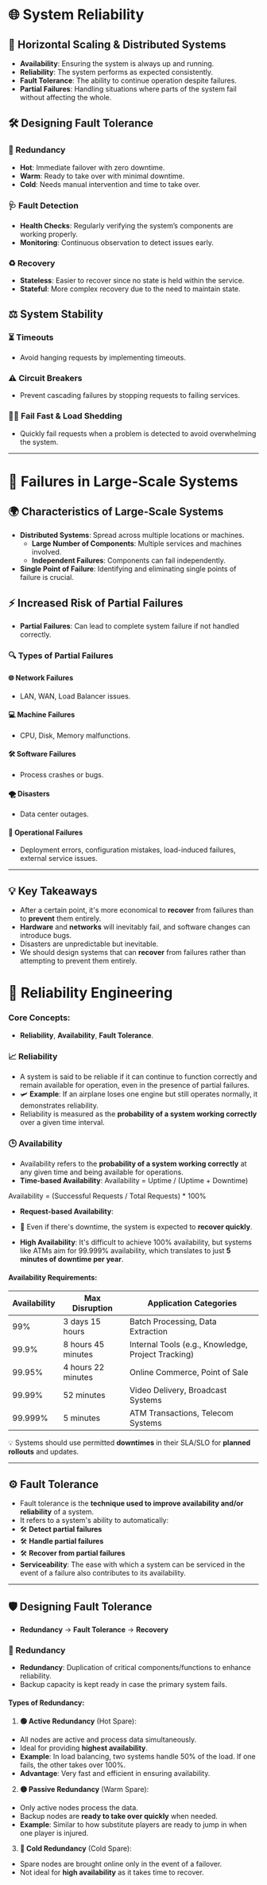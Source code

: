 # 🌐 System Reliability

## 🚀 Horizontal Scaling & Distributed Systems

- **Availability**: Ensuring the system is always up and running.
- **Reliability**: The system performs as expected consistently.
- **Fault Tolerance**: The ability to continue operation despite failures.
- **Partial Failures**: Handling situations where parts of the system fail without affecting the whole.

## 🛠️ Designing Fault Tolerance

### 🔄 Redundancy
- **Hot**: Immediate failover with zero downtime.
- **Warm**: Ready to take over with minimal downtime.
- **Cold**: Needs manual intervention and time to take over.

### 🩺 Fault Detection
- **Health Checks**: Regularly verifying the system’s components are working properly.
- **Monitoring**: Continuous observation to detect issues early.

### ♻️ Recovery
- **Stateless**: Easier to recover since no state is held within the service.
- **Stateful**: More complex recovery due to the need to maintain state.

## ⚖️ System Stability

### ⏳ Timeouts
- Avoid hanging requests by implementing timeouts.

### ⚠️ Circuit Breakers
- Prevent cascading failures by stopping requests to failing services.

### 🏃‍♂️ Fail Fast & Load Shedding
- Quickly fail requests when a problem is detected to avoid overwhelming the system.

---

# 🛑 Failures in Large-Scale Systems

## 🌍 Characteristics of Large-Scale Systems
- **Distributed Systems**: Spread across multiple locations or machines.
  - **Large Number of Components**: Multiple services and machines involved.
  - **Independent Failures**: Components can fail independently.
- **Single Point of Failure**: Identifying and eliminating single points of failure is crucial.

## ⚡ Increased Risk of Partial Failures
- **Partial Failures**: Can lead to complete system failure if not handled correctly.

### 🔍 Types of Partial Failures

#### 🌐 Network Failures
- LAN, WAN, Load Balancer issues.

#### 💻 Machine Failures
- CPU, Disk, Memory malfunctions.

#### 🛠️ Software Failures
- Process crashes or bugs.

#### 🌪️ Disasters
- Data center outages.

#### 🔧 Operational Failures
- Deployment errors, configuration mistakes, load-induced failures, external service issues.

---

## 💡 Key Takeaways
- After a certain point, it's more economical to **recover** from failures than to **prevent** them entirely.
- **Hardware** and **networks** will inevitably fail, and software changes can introduce bugs.
- Disasters are unpredictable but inevitable.
- We should design systems that can **recover** from failures rather than attempting to prevent them entirely.


# 🚀 Reliability Engineering

### Core Concepts:
* **Reliability**, **Availability**, **Fault Tolerance**.

### 📈 Reliability
- A system is said to be reliable if it can continue to function correctly and remain available for operation, even in the presence of partial failures.
- 🛩️ **Example**: If an airplane loses one engine but still operates normally, it demonstrates reliability.
- Reliability is measured as the **probability of a system working correctly** over a given time interval.

### 🕒 Availability
- Availability refers to the **probability of a system working correctly** at any given time and being available for operations.
- **Time-based Availability**: 
Availability = Uptime / (Uptime + Downtime)

 Availability = (Successful Requests / Total Requests) * 100%
- **Request-based Availability**: 

- 🔄 Even if there's downtime, the system is expected to **recover quickly**.
- **High Availability**: It's difficult to achieve 100% availability, but systems like ATMs aim for 99.999% availability, which translates to just **5 minutes of downtime per year**.

#### Availability Requirements:
| Availability  | Max Disruption     | Application Categories                         |
| ------------- | ------------------ | ---------------------------------------------- |
| 99%           | 3 days 15 hours     | Batch Processing, Data Extraction              |
| 99.9%         | 8 hours 45 minutes  | Internal Tools (e.g., Knowledge, Project Tracking) |
| 99.95%        | 4 hours 22 minutes  | Online Commerce, Point of Sale                 |
| 99.99%        | 52 minutes          | Video Delivery, Broadcast Systems              |
| 99.999%       | 5 minutes           | ATM Transactions, Telecom Systems              |

💡 Systems should use permitted **downtimes** in their SLA/SLO for **planned rollouts** and updates.

---

## ⚙️ Fault Tolerance
- Fault tolerance is the **technique used to improve availability and/or reliability** of a system.
- It refers to a system's ability to automatically:
- 🛠️ **Detect partial failures**
- 🛠️ **Handle partial failures**
- 🛠️ **Recover from partial failures**
- **Serviceability**: The ease with which a system can be serviced in the event of a failure also contributes to its availability.

---

## 🛡️ Designing Fault Tolerance
- **Redundancy** → **Fault Tolerance** → **Recovery**

### 🔁 Redundancy
- **Redundancy**: Duplication of critical components/functions to enhance reliability.
- Backup capacity is kept ready in case the primary system fails.

#### Types of Redundancy:

1. **🟢 Active Redundancy** (Hot Spare):
 - All nodes are active and process data simultaneously.
 - Ideal for providing **highest availability**.
 - **Example**: In load balancing, two systems handle 50% of the load. If one fails, the other takes over 100%.
 - **Advantage**: Very fast and efficient in ensuring availability.

2. **🟡 Passive Redundancy** (Warm Spare):
 - Only active nodes process the data.
 - Backup nodes are **ready to take over quickly** when needed.
 - **Example**: Similar to how substitute players are ready to jump in when one player is injured.

3. **🔴 Cold Redundancy** (Cold Spare):
 - Spare nodes are brought online only in the event of a failover.
 - Not ideal for **high availability** as it takes time to recover.
